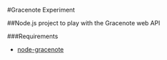 #Gracenote Experiment

##Node.js project to play with the Gracenote web API


###Requirements
* [node-gracenote](http://github.com/ddanninger/node-gracenote.git)